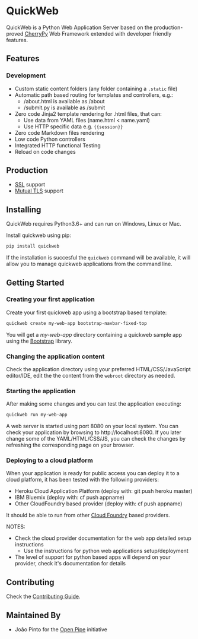 # QuickWeb

QuickWeb is a Python Web Application Server based on the production-proved [CherryPy](https://cherrypy.org/) Web Framework extended with developer friendly features.

## Features

### Development
- Custom static content folders (any folder containing a `.static` file)
- Automatic path based routing for templates and controllers, e.g.:
  - /about.html is available as /about
  - /submit.py is available as /submit
- Zero code Jinja2 template rendering for .html files, that can:
  - Use data from YAML files (name.html < name.yaml)
  - Use HTTP specific data e.g. `{{session}}`
- Zero code Markdown files rendering
- Low code Python controllers
- Integrated HTTP functional Testing
- Reload on code changes

## Production
- [SSL](doc/SSL.md) support
- [Mutual TLS](doc/MUTUAL_TLS.md) support


## Installing

QuickWeb requires Python3.6+ and can run on Windows, Linux or Mac.


Install quickweb using pip:
```sh
pip install quickweb
```
If the installation is succesful the `quickweb` command will be available, it will allow you to manage quickweb applications from the command line.

## Getting Started

### Creating your first application
Create your first quickweb app using a bootstrap based template:
```sh
quickweb create my-web-app bootstrap-navbar-fixed-top
```
You will get a _my-web-app_ directory containing a quickweb sample app using the [Bootstrap]((https://www.google.com)) library.

### Changing the application content
Check the application directory using your preferred HTML/CSS/JavaScript editor/IDE, edit the the content from the `webroot` directory as needed.

### Starting the application
After making some changes and you can test the application executing:

```sh
quickweb run my-web-app
```

A web server is started using port 8080 on your local system. You can check your application by browsing to http://localhost:8080. If you later change some of the YAML/HTML/CSS/JS, you can check the changes by refreshing the corresponding page on your browser.

### Deploying to a cloud platform

When your application is ready for public access you can deploy it to a cloud platform, it has been tested with the following providers:
- Heroku Cloud Application Platform (deploy with: git push heroku master)
- IBM Bluemix (deploy with: cf push appname)
- Other CloudFoundry based provider (deploy with: cf push appname)

It should be able to run from other [Cloud Foundry](https://www.cloudfoundry.org) based providers.

NOTES:
 * Check the cloud provider documentation for the web app detailed setup instructions
   - Use the instructions for python web applications setup/deployment
 * The level of support for python based apps will depend on your provider, check it's documentation for details


## Contributing
Check the [Contributing Guide](docs/CONTRIBUTING.md).

Maintained By
-------------

* João Pinto for the [Open Pipe](//github.com/OpenPipe) initiative
